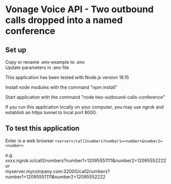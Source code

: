 # Vonage Voice API - Two outbound calls dropped into a named conference

## Set up

Copy or rename .env-example to .env<br>
Update parameters in .env file<br>

This application has been tested with Node.js version 16.15<br>

Install node modules with the command "npm install"<br>

Start application with the command "node two-outbound-calls-conference"<br>

If you run this application locally on your computer, you may use ngrok and establish an https tunnel to local port 8000.

## To test this application

Enter in a web browser
`<server>/call2numbers?number1=<number>&number2=<number>`

e.g.<br>
xxxx.ngrok.io/call2numbers?number1=12095551111&number2=12095552222<br>
or<br>
myserver.mycompany.com:32000/call2numbers?number1=12095551111&number2=12095552222
